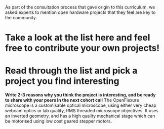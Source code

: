 As part of the consultation process that gave origin to this curriculum, we asked experts to mention open hardware projects that they feel are key to the community.

# Take a look at the list here and feel free to contribute your own projects!
# Read through the list and pick a project you find interesting
**Write 2-3 reasons why you think the project is interesting, and be ready to share with your peers in the next cohort call**
The OpenFlexure microscope is a customisable optical microscope, using either very cheap webcam optics or lab quality, RMS 
threaded microscope objectives. It uses an inverted geometry, and has a high quality mechanical stage which can be motorised 
using low cost geared stepper motors.
